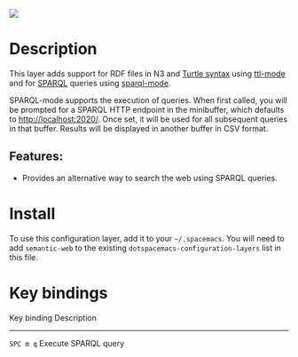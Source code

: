 ![](img/semweb.png)

Description
===========

This layer adds support for RDF files in N3 and [Turtle
syntax](https://www.w3.org/TR/turtle/) using
[ttl-mode](https://github.com/nxg/ttl-mode) and for
[SPARQL](https://www.w3.org/TR/sparql11-query/) queries using
[sparql-mode](https://github.com/ljos/sparql-mode).

SPARQL-mode supports the execution of queries. When first called, you
will be prompted for a SPARQL HTTP endpoint in the minibuffer, which
defaults to <http://localhost:2020/>. Once set, it will be used for all
subsequent queries in that buffer. Results will be displayed in another
buffer in CSV format.

Features:
---------

-   Provides an alternative way to search the web using SPARQL queries.

Install
=======

To use this configuration layer, add it to your `~/.spacemacs`. You will
need to add `semantic-web` to the existing
`dotspacemacs-configuration-layers` list in this file.

Key bindings
============

  Key binding   Description
  ------------- ----------------------
  `SPC m q`     Execute SPARQL query
